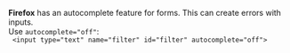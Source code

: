 **Firefox** has an autocomplete feature for forms. This can create errors with inputs.  
Use `autocomplete="off"`:  
``` <input type="text" name="filter" id="filter" autocomplete="off">```